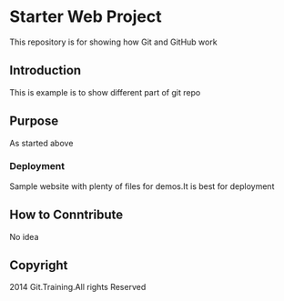 # Starter Web Project

This repository is for showing how Git and GitHub work

## Introduction

This is example is to show different part of git repo

## Purpose

As started above

### Deployment

Sample website with plenty of files for demos.It is best for deployment

## How to Conntribute

No idea

## Copyright

2014 Git.Training.All rights Reserved
